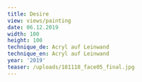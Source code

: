 ```yaml
---
title: Desire
view: views/painting
date: 06.12.2019
width: 100
height: 100
technique_de: Acryl auf Leinwand
technique_en: Acryl auf Leinwand
year: '2019'
teaser: /uploads/181118_face05_final.jpg
---
```


